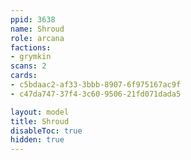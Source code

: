 ```yaml
---
ppid: 3638
name: Shroud
role: arcana
factions:
- grymkin
scans: 2
cards:
- c5bdaac2-af33-3bbb-8907-6f975167ac9f
- c47da747-37f4-3c60-9506-21fd071dada5

layout: model
title: Shroud
disableToc: true
hidden: true
---
```

